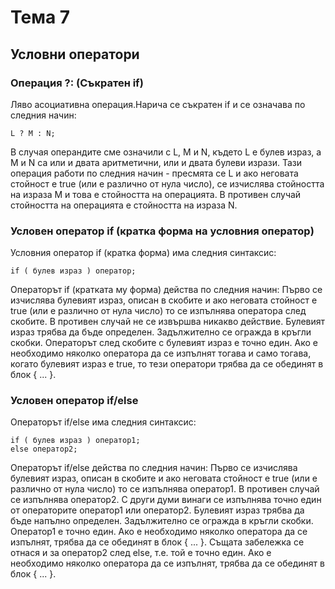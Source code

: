 # Тема 7
## Условни оператори

### Oперация ?: (Съкратен if)
Ляво асоциативна операция.Нарича се съкратен if и се означава по следния начин:
````
L ? M : N;
````
В случая операндите сме означили с L, M и N, където L е булев израз, а M и N са или и двата аритметични, или и двата булеви изрази. Тази операция работи по следния начин - пресмята се L и ако неговата стойност е true (или е различно от нула число), се изчислява стойността на израза M и това е стойността на операцията. В противен случай
стойността на операцията e стойността на израза N.

### Условен оператор if (кратка форма на условния оператор)
Условния оператор if (кратка форма) има следния синтаксис:
````
if ( булев израз ) оператор;
````
Операторът if (кратката му форма) действа по следния начин: Първо се изчислява булевият израз, описан в скобите и ако неговата стойност е true (или е различно от нула число) то се изпълнява оператора след скобите. В противен случай не се извършва никакво действие. 
Булевият израз трябва да бъде определен. Задължително се огражда в кръгли скобки. Операторът след скобите с булевият израз е точно един. Ако е необходимо няколко оператора да се изпълнят тогава и само тогава, когато булевият израз е true, то тези оператори трябва да се обединят в блок { ... }.

### Условен оператор if/else
Операторът if/else има следния синтаксис:
````
if ( булев израз ) оператор1;
else оператор2;
````
Операторът if/else действа по следния начин: 
Първо се изчислява булевият израз, описан в скобите и ако неговата стойност е true (или е различно от нула число) то се изпълнява оператор1. В противен случай се изпълнява оператор2. С други думи винаги се изпълнява точно един от операторите оператор1 или оператор2.
Булевият израз трябва да бъде напълно определен. Задължително се огражда в кръгли скобки. Оператор1 е точно един. Ако е необходимо няколко оператора да се изпълнят, трябва да се обединят в блок { ... }. Същата забележка се отнася и за оператор2 след else, т.е. той е точно един. Ако е необходимо няколко оператора да се изпълнят,
трябва да се обединят в блок { ... }.

